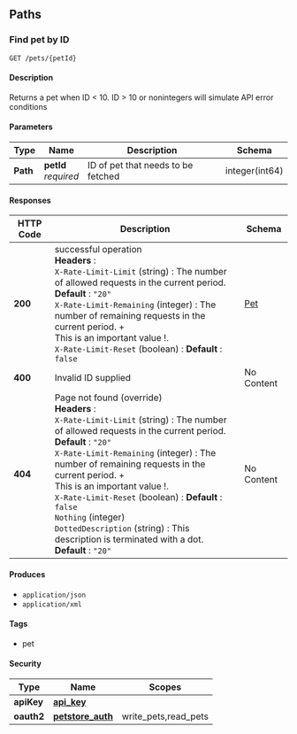 
<a name="paths"></a>
## Paths

<a name="getpetbyid"></a>
### Find pet by ID
```
GET /pets/{petId}
```


#### Description
Returns a pet when ID < 10.  ID > 10 or nonintegers will simulate API error conditions


#### Parameters

|Type|Name|Description|Schema|
|---|---|---|---|
|**Path**|**petId**  <br>*required*|ID of pet that needs to be fetched|integer(int64)|


#### Responses

|HTTP Code|Description|Schema|
|---|---|---|
|**200**|successful operation  <br>**Headers** :   <br>`X-Rate-Limit-Limit` (string) : The number of allowed requests in the current period. **Default** : `"20"`  <br>`X-Rate-Limit-Remaining` (integer) : The number of remaining requests in the current period. +<br>This is an important value !.  <br>`X-Rate-Limit-Reset` (boolean) :  **Default** : `false`|[Pet](#pet)|
|**400**|Invalid ID supplied|No Content|
|**404**|Page not found (override)  <br>**Headers** :   <br>`X-Rate-Limit-Limit` (string) : The number of allowed requests in the current period. **Default** : `"20"`  <br>`X-Rate-Limit-Remaining` (integer) : The number of remaining requests in the current period. +<br>This is an important value !.  <br>`X-Rate-Limit-Reset` (boolean) :  **Default** : `false`  <br>`Nothing` (integer)  <br>`DottedDescription` (string) : This description is terminated with a dot. **Default** : `"20"`|No Content|


#### Produces

* `application/json`
* `application/xml`


#### Tags

* pet


#### Security

|Type|Name|Scopes|
|---|---|---|
|**apiKey**|**[api_key](#api_key)**||
|**oauth2**|**[petstore_auth](#petstore_auth)**|write_pets,read_pets|



